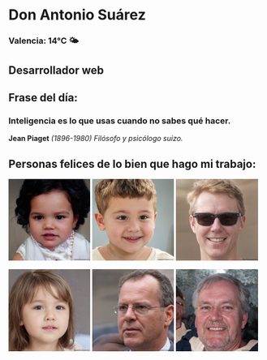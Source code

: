 # Don Antonio Suárez
### Valencia:  14°C 🌤️
## Desarrollador web
## Frase del día:
<!-- START QUOTE -->
### Inteligencia es lo que usas cuando no sabes qué hacer.
**Jean Piaget** *(1896-1980) Filósofo y psicólogo suizo.*
<!-- END QUOTE -->






## Personas felices de lo bien que hago mi trabajo:

<p float="left">
  <img src="src/image_0.png" width="32%" />
  <img src="src/image_1.png" width="32%" /> 
  <img src="src/image_2.png" width="32%" />
</p>
<p float="left">
  <img src="src/image_3.png" width="32%" />
  <img src="src/image_4.png" width="32%" /> 
  <img src="src/image_5.png" width="32%" />
</p>